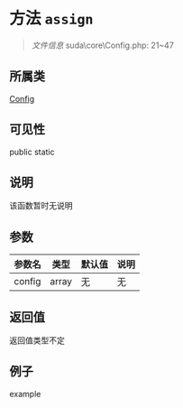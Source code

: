 # 方法 `assign`



> *文件信息* suda\core\Config.php: 21~47

## 所属类 

[Config](../Config.md)

## 可见性

 public static

## 说明

该函数暂时无说明


## 参数


| 参数名 | 类型 | 默认值 | 说明 |
|--------|-----|-------|-------|
| config |  array | 无 | 无 |



## 返回值

返回值类型不定


## 例子

example